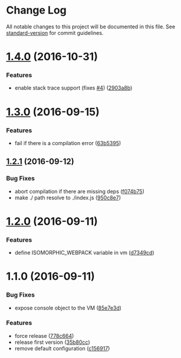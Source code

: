 # Change Log

All notable changes to this project will be documented in this file. See [standard-version](https://github.com/conventional-changelog/standard-version) for commit guidelines.

<a name="1.4.0"></a>
# [1.4.0](https://github.com/gajus/isomorphic-webpack/compare/v1.3.0...v1.4.0) (2016-10-31)


### Features

* enable stack trace support (fixes [#4](https://github.com/gajus/isomorphic-webpack/issues/4)) ([2903a8b](https://github.com/gajus/isomorphic-webpack/commit/2903a8b))



<a name="1.3.0"></a>
# [1.3.0](https://github.com/gajus/isomorphic-webpack/compare/v1.2.1...v1.3.0) (2016-09-15)


### Features

* fail if there is a compilation error ([63b5395](https://github.com/gajus/isomorphic-webpack/commit/63b5395))



<a name="1.2.1"></a>
## [1.2.1](https://github.com/gajus/isomorphic-webpack/compare/v1.2.0...v1.2.1) (2016-09-12)


### Bug Fixes

* abort compilation if there are missing deps ([f074b75](https://github.com/gajus/isomorphic-webpack/commit/f074b75))
* make ./ path resolve to ./index.js ([950c8e7](https://github.com/gajus/isomorphic-webpack/commit/950c8e7))



<a name="1.2.0"></a>
# [1.2.0](https://github.com/gajus/isomorphic-webpack/compare/v1.1.0...v1.2.0) (2016-09-11)


### Features

* define ISOMORPHIC_WEBPACK variable in vm ([d7349cd](https://github.com/gajus/isomorphic-webpack/commit/d7349cd))



<a name="1.1.0"></a>
# 1.1.0 (2016-09-11)


### Bug Fixes

* expose console object to the VM ([85e7e3d](https://github.com/gajus/isomorphic-webpack/commit/85e7e3d))


### Features

* force release ([778c664](https://github.com/gajus/isomorphic-webpack/commit/778c664))
* release first version ([35b80cc](https://github.com/gajus/isomorphic-webpack/commit/35b80cc))
* remove default configuration ([c156917](https://github.com/gajus/isomorphic-webpack/commit/c156917))

